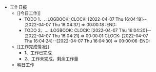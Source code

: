 - 工作日报
	- [[今日工作]]
		- TODO 1、.
		  :LOGBOOK:
		  CLOCK: [2022-04-07 Thu 16:04:19]--[2022-04-07 Thu 16:04:37] =>  00:00:18
		  :END:
		- TODO 2、...
		  :LOGBOOK:
		  CLOCK: [2022-04-07 Thu 16:04:20]--[2022-04-07 Thu 16:04:21] =>  00:00:01
		  CLOCK: [2022-04-07 Thu 16:04:24]--[2022-04-07 Thu 16:04:30] =>  00:00:06
		  :END:
	- [[工作完成情况]]
		- 1、工作已完成
		- 2、工作未完成，剩余工作量
	- 明日工作